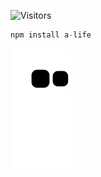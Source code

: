 <img src="https://komarev.com/ghpvc/?username=rdimo&label=Profile%20Views&color=008042&style=flat&label=Visitors" alt="Visitors"></a>

```js
npm install a-life
```

<a href="https://katsumii.ml" target="_blank"><img src="https://github.com/rafaballerini/rafaballerini/blob/output/github-contribution-grid-snake.svg" alt="sneke"></a>
